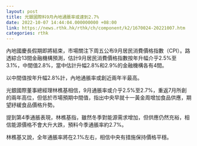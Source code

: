 ```yaml
---
layout: post
title: 光銀國際料9月內地通脹率或達到2.7%
date: 2022-10-07 14:44:04.000000000 +08:00
link: https://news.rthk.hk/rthk/ch/component/k2/1670024-20221007.htm
categories: rthk
---
```


內地國慶長假期即將結束，市場關注下周五公布9月居民消費價格指數（CPI）。路透綜合13間金融機構預測，估計9月居民消費價格指數按年升幅介乎2.5%至3.1%，中間值2.8%，當中估計升幅2.8%和2.9%的金融機構各有4間。

以中間值按年升幅2.8%計，內地通脹率或創近兩年半最高。

光銀國際董事總經理林樵基相信，9月通脹率或介乎2.5%至2.7%，重返7月所創的兩年高位，但低於市場預期中間值，指出中央早就十一黃金周增加食品供應，期望紓緩食品價格升勢。

提到第4季通脹表現，林樵基指，雖然冬季對能源需求增加，但供應仍然充裕，相信能源價格不會大升大跌，預料今季通脹率約2.7%。

林樵基又說，全年通脹率將在2.1%左右，相信中央有措施保持價格平穩。
